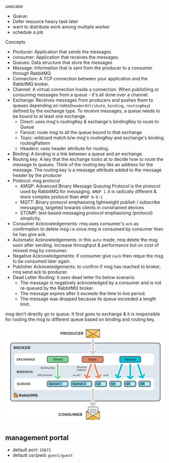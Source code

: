 
usecase
* Queue: 
* Defer resource heavy task later
* want to distribute work among multiple worker
* schedule a job


Concepts
* Producer: Application that sends the messages
* consumer: Application that receives the messages.
* Queues: Data structure that store the messages
* Message: Information that is sent from the producer to a consumer through RabbitMQ
* Connection: A TCP connection between your application and the RabbitMQ broker.
* Channel: A virtual connection inside a connection. When publishing or consuming messages from a queue - it's all done over a channel.
* Exchange: Receives messages from producers and pushes them to queues depending on rules(`headerAttribute`, `binding`, `routingKey`) defined by the exchange type. To receive messages, a queue needs to be bound to at least one exchange.
    * Direct: uses msg's routingKey & exchange's bindingKey to route to Queue
    * Fanout: route msg to all the queue bound to that exchange
    * Topic: wildcard match b/w msg's routingKey and exchange's binding routingPattern
    * Headers: uses header attribute for routing.
* Binding: A binding is a link between a queue and an exchange.
* Routing key: A key that the exchange looks at to decide how to route the message to queues. Think of the routing key like an address for the message. The routing key is a message attribute added to the message header by the producer
* Protocol: msg protocol
    * AMQP: Advanced Binary Message Queuing Protocol is the protocol used by RabbitMQ for messaging. `AMQP 1.0` is radically different & more complex protocol than `AMQP 0-9-1`
    * MQTT: Binary protocol emphasising lightweight publish / subscribe messaging, targeted towards clients in constrained devices
    * STOMP: text-based messaging protocol emphasising (protocol) simplicity.
* Consumer Acknowledgements: rmq uses consumer's `ack` as confirmation to delete msg i.e once msg is consumed by consumer then he has give ack.
* Automatic Acknowledgements: in this `auto` mode, rmq delete the msg soon after sending. Increase throughput & performance but on cost of missed msg by consumer.
* Negative Acknowledgements: if consumer give `nack` then reque the msg to be consumed later again.
* Publisher Acknowledgements: to confirm if msg has reached to broker, rmq send ack to producer.
* Dead Letter Routing: it uses dead letter fro below scenario.
    * The message is negatively acknowledged by a consumer and is not re-queued by the RabbitMQ broker.
    * The message expires after it exceeds the time to live period.
    * The message was dropped because its queue exceeded a length limit.



msg don't directly go to queue. It first goes to exchange & it is responsible for routing the msg to different queue based on binding and routing key.


![](./rmq.png)

## management portal
* default port: `15672`
* default usr/pwd: `guest/guest`